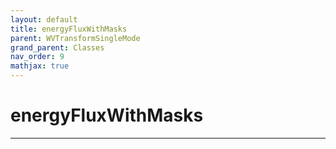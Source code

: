 ```yaml
---
layout: default
title: energyFluxWithMasks
parent: WVTransformSingleMode
grand_parent: Classes
nav_order: 9
mathjax: true
---
```


#  energyFluxWithMasks




---

